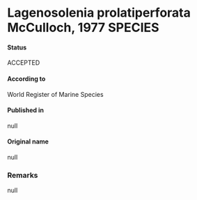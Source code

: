 Lagenosolenia prolatiperforata McCulloch, 1977 SPECIES
=======

#### Status
ACCEPTED

#### According to
World Register of Marine Species

#### Published in
null

#### Original name
null

### Remarks
null